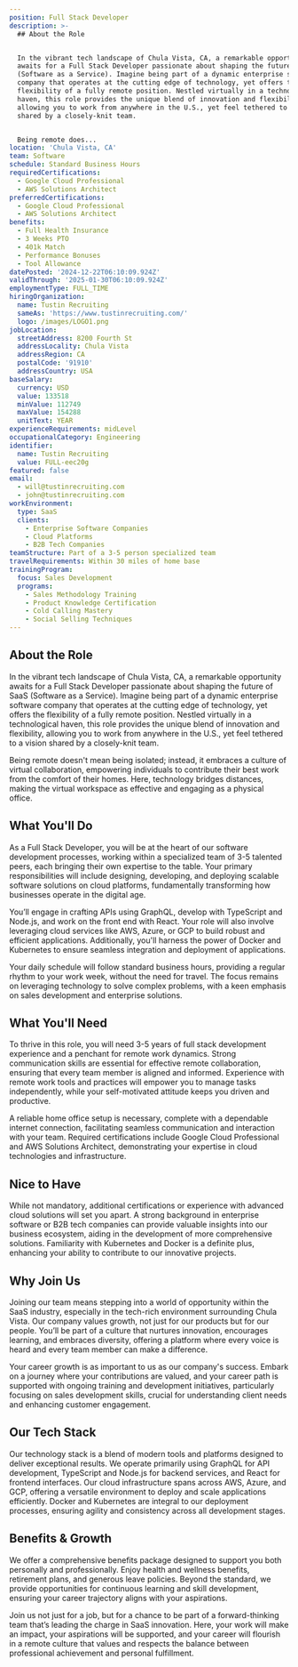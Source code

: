 ```yaml
---
position: Full Stack Developer
description: >-
  ## About the Role


  In the vibrant tech landscape of Chula Vista, CA, a remarkable opportunity
  awaits for a Full Stack Developer passionate about shaping the future of SaaS
  (Software as a Service). Imagine being part of a dynamic enterprise software
  company that operates at the cutting edge of technology, yet offers the
  flexibility of a fully remote position. Nestled virtually in a technological
  haven, this role provides the unique blend of innovation and flexibility,
  allowing you to work from anywhere in the U.S., yet feel tethered to a vision
  shared by a closely-knit team. 


  Being remote does...
location: 'Chula Vista, CA'
team: Software
schedule: Standard Business Hours
requiredCertifications:
  - Google Cloud Professional
  - AWS Solutions Architect
preferredCertifications:
  - Google Cloud Professional
  - AWS Solutions Architect
benefits:
  - Full Health Insurance
  - 3 Weeks PTO
  - 401k Match
  - Performance Bonuses
  - Tool Allowance
datePosted: '2024-12-22T06:10:09.924Z'
validThrough: '2025-01-30T06:10:09.924Z'
employmentType: FULL_TIME
hiringOrganization:
  name: Tustin Recruiting
  sameAs: 'https://www.tustinrecruiting.com/'
  logo: /images/LOGO1.png
jobLocation:
  streetAddress: 8200 Fourth St
  addressLocality: Chula Vista
  addressRegion: CA
  postalCode: '91910'
  addressCountry: USA
baseSalary:
  currency: USD
  value: 133518
  minValue: 112749
  maxValue: 154288
  unitText: YEAR
experienceRequirements: midLevel
occupationalCategory: Engineering
identifier:
  name: Tustin Recruiting
  value: FULL-eec20g
featured: false
email:
  - will@tustinrecruiting.com
  - john@tustinrecruiting.com
workEnvironment:
  type: SaaS
  clients:
    - Enterprise Software Companies
    - Cloud Platforms
    - B2B Tech Companies
teamStructure: Part of a 3-5 person specialized team
travelRequirements: Within 30 miles of home base
trainingProgram:
  focus: Sales Development
  programs:
    - Sales Methodology Training
    - Product Knowledge Certification
    - Cold Calling Mastery
    - Social Selling Techniques
---
```




## About the Role

In the vibrant tech landscape of Chula Vista, CA, a remarkable opportunity awaits for a Full Stack Developer passionate about shaping the future of SaaS (Software as a Service). Imagine being part of a dynamic enterprise software company that operates at the cutting edge of technology, yet offers the flexibility of a fully remote position. Nestled virtually in a technological haven, this role provides the unique blend of innovation and flexibility, allowing you to work from anywhere in the U.S., yet feel tethered to a vision shared by a closely-knit team. 

Being remote doesn't mean being isolated; instead, it embraces a culture of virtual collaboration, empowering individuals to contribute their best work from the comfort of their homes. Here, technology bridges distances, making the virtual workspace as effective and engaging as a physical office.

## What You'll Do

As a Full Stack Developer, you will be at the heart of our software development processes, working within a specialized team of 3-5 talented peers, each bringing their own expertise to the table. Your primary responsibilities will include designing, developing, and deploying scalable software solutions on cloud platforms, fundamentally transforming how businesses operate in the digital age. 

You’ll engage in crafting APIs using GraphQL, develop with TypeScript and Node.js, and work on the front end with React. Your role will also involve leveraging cloud services like AWS, Azure, or GCP to build robust and efficient applications. Additionally, you'll harness the power of Docker and Kubernetes to ensure seamless integration and deployment of applications. 

Your daily schedule will follow standard business hours, providing a regular rhythm to your work week, without the need for travel. The focus remains on leveraging technology to solve complex problems, with a keen emphasis on sales development and enterprise solutions.

## What You'll Need

To thrive in this role, you will need 3-5 years of full stack development experience and a penchant for remote work dynamics. Strong communication skills are essential for effective remote collaboration, ensuring that every team member is aligned and informed. Experience with remote work tools and practices will empower you to manage tasks independently, while your self-motivated attitude keeps you driven and productive.

A reliable home office setup is necessary, complete with a dependable internet connection, facilitating seamless communication and interaction with your team. Required certifications include Google Cloud Professional and AWS Solutions Architect, demonstrating your expertise in cloud technologies and infrastructure.

## Nice to Have

While not mandatory, additional certifications or experience with advanced cloud solutions will set you apart. A strong background in enterprise software or B2B tech companies can provide valuable insights into our business ecosystem, aiding in the development of more comprehensive solutions. Familiarity with Kubernetes and Docker is a definite plus, enhancing your ability to contribute to our innovative projects.

## Why Join Us

Joining our team means stepping into a world of opportunity within the SaaS industry, especially in the tech-rich environment surrounding Chula Vista. Our company values growth, not just for our products but for our people. You’ll be part of a culture that nurtures innovation, encourages learning, and embraces diversity, offering a platform where every voice is heard and every team member can make a difference. 

Your career growth is as important to us as our company's success. Embark on a journey where your contributions are valued, and your career path is supported with ongoing training and development initiatives, particularly focusing on sales development skills, crucial for understanding client needs and enhancing customer engagement.

## Our Tech Stack

Our technology stack is a blend of modern tools and platforms designed to deliver exceptional results. We operate primarily using GraphQL for API development, TypeScript and Node.js for backend services, and React for frontend interfaces. Our cloud infrastructure spans across AWS, Azure, and GCP, offering a versatile environment to deploy and scale applications efficiently. Docker and Kubernetes are integral to our deployment processes, ensuring agility and consistency across all development stages.

## Benefits & Growth

We offer a comprehensive benefits package designed to support you both personally and professionally. Enjoy health and wellness benefits, retirement plans, and generous leave policies. Beyond the standard, we provide opportunities for continuous learning and skill development, ensuring your career trajectory aligns with your aspirations.

Join us not just for a job, but for a chance to be part of a forward-thinking team that’s leading the charge in SaaS innovation. Here, your work will make an impact, your aspirations will be supported, and your career will flourish in a remote culture that values and respects the balance between professional achievement and personal fulfillment.
